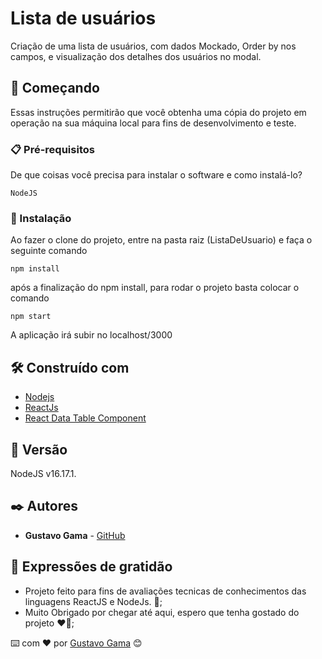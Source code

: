 # Lista de usuários

Criação de uma lista de usuários, com dados Mockado, Order by nos campos, e visualização dos detalhes dos usuários no modal.

## 🚀 Começando

Essas instruções permitirão que você obtenha uma cópia do projeto em operação na sua máquina local para fins de desenvolvimento e teste.

### 📋 Pré-requisitos

De que coisas você precisa para instalar o software e como instalá-lo?

```
NodeJS
```

### 🔧 Instalação

Ao fazer o clone do projeto, entre na pasta raiz (ListaDeUsuario) e faça o seguinte comando

```
npm install
```

após a finalização do npm install, para rodar o projeto basta colocar o comando

```
npm start
```

A aplicação irá subir no localhost/3000


## 🛠️ Construído com


* [Nodejs]([http://www.dropwizard.io/1.0.2/docs/](https://nodejs.org/en/)) 
* [ReactJs](https://pt-br.reactjs.org/)
* [React Data Table Component](https://react-data-table-component.netlify.app/?path=/story/getting-started-intro--page)


## 📌 Versão

NodeJS v16.17.1. 

## ✒️ Autores

* **Gustavo Gama** - [GitHub](https://github.com/GustavoProducions)


## 🎁 Expressões de gratidão

* Projeto feito para fins de avaliações tecnicas de conhecimentos das linguagens ReactJS e NodeJs. 📢;
* Muito Obrigado por chegar até aqui, espero que tenha gostado do projeto ❤️🍺;


⌨️ com ❤️ por [Gustavo Gama](https://github.com/GustavoProducions) 😊
